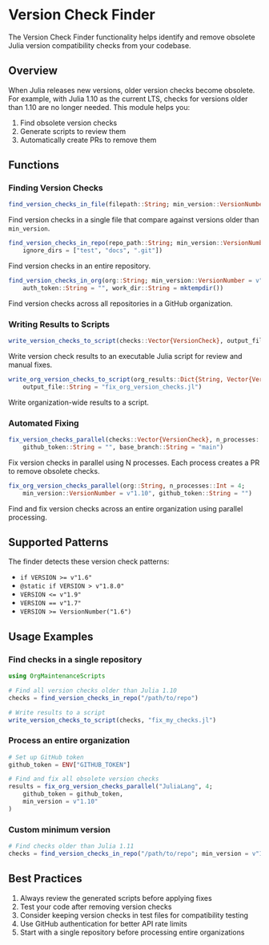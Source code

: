 # Version Check Finder

The Version Check Finder functionality helps identify and remove obsolete Julia version compatibility checks from your codebase.

## Overview

When Julia releases new versions, older version checks become obsolete. For example, with Julia 1.10 as the current LTS, checks for versions older than 1.10 are no longer needed. This module helps you:

 1. Find obsolete version checks
 2. Generate scripts to review them
 3. Automatically create PRs to remove them

## Functions

### Finding Version Checks

```julia
find_version_checks_in_file(filepath::String; min_version::VersionNumber = v"1.10")
```

Find version checks in a single file that compare against versions older than `min_version`.

```julia
find_version_checks_in_repo(repo_path::String; min_version::VersionNumber = v"1.10",
    ignore_dirs = ["test", "docs", ".git"])
```

Find version checks in an entire repository.

```julia
find_version_checks_in_org(org::String; min_version::VersionNumber = v"1.10",
    auth_token::String = "", work_dir::String = mktempdir())
```

Find version checks across all repositories in a GitHub organization.

### Writing Results to Scripts

```julia
write_version_checks_to_script(checks::Vector{VersionCheck}, output_file::String = "fix_version_checks.jl")
```

Write version check results to an executable Julia script for review and manual fixes.

```julia
write_org_version_checks_to_script(org_results::Dict{String, Vector{VersionCheck}},
    output_file::String = "fix_org_version_checks.jl")
```

Write organization-wide results to a script.

### Automated Fixing

```julia
fix_version_checks_parallel(checks::Vector{VersionCheck}, n_processes::Int = 4;
    github_token::String = "", base_branch::String = "main")
```

Fix version checks in parallel using N processes. Each process creates a PR to remove obsolete checks.

```julia
fix_org_version_checks_parallel(org::String, n_processes::Int = 4;
    min_version::VersionNumber = v"1.10", github_token::String = "")
```

Find and fix version checks across an entire organization using parallel processing.

## Supported Patterns

The finder detects these version check patterns:

  - `if VERSION >= v"1.6"`
  - `@static if VERSION > v"1.8.0"`
  - `VERSION <= v"1.9"`
  - `VERSION == v"1.7"`
  - `VERSION >= VersionNumber("1.6")`

## Usage Examples

### Find checks in a single repository

```julia
using OrgMaintenanceScripts

# Find all version checks older than Julia 1.10
checks = find_version_checks_in_repo("/path/to/repo")

# Write results to a script
write_version_checks_to_script(checks, "fix_my_checks.jl")
```

### Process an entire organization

```julia
# Set up GitHub token
github_token = ENV["GITHUB_TOKEN"]

# Find and fix all obsolete version checks
results = fix_org_version_checks_parallel("JuliaLang", 4;
    github_token = github_token,
    min_version = v"1.10"
)
```

### Custom minimum version

```julia
# Find checks older than Julia 1.11
checks = find_version_checks_in_repo("/path/to/repo"; min_version = v"1.11")
```

## Best Practices

 1. Always review the generated scripts before applying fixes
 2. Test your code after removing version checks
 3. Consider keeping version checks in test files for compatibility testing
 4. Use GitHub authentication for better API rate limits
 5. Start with a single repository before processing entire organizations
